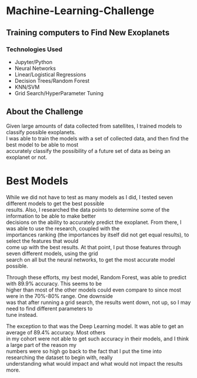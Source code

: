 # Machine-Learning-Challenge

## Training computers to Find New Exoplanets

### Technologies Used
* Jupyter/Python
* Neural Networks
* Linear/Logistical Regressions
* Decision Trees/Random Forest
* KNN/SVM
* Grid Search/HyperParameter Tuning

## About the Challenge
Given large amounts of data collected from satellites, I trained models to classify possible exoplanets. <br> I was able to train the models with a set of collected data, and then find the best model to be able to most<br>accurately classify the possibility of a future set of data as being an exoplanet or not. 

# Best Models
While we did not have to test as many models as I did, I tested seven different models to get the best possible<br> results. Also, I researched the data points to determine some of the information to be able to make better<br> decisions on the ability to accurately predict the exoplanet. From there, I was able to use the research, coupled with the<br> importances ranking (the importances by itself did not get equal results), to select the features that would<br> come up with the best results. At that point, I put those features through seven different models, using the grid<br> search on all but the neural networks, to get the most accurate model possible. <br>

Through these efforts, my best model, Random Forest, was able to predict with 89.9% accuracy. This seems to be <br>higher than most of the other models could even compare to since most were in the 70%-80% range. One downside <br>was that after running a grid search, the results went down, not up, so I may need to find different parameters to  <br>tune instead. 

The exception to that was the Deep Learning model. It was able to get an average of 89.4% accuracy. Most others <br>in my cohort were not able to get such accuracy in their models, and I think a large part of the reason my <br>numbers were so high go back to the fact that I put the time into researching the dataset to begin with, really <br>understanding what would impact and what would not impact the results more. 